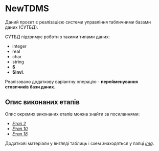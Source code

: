
# NewTDMS

Даний проєкт є реалізацією системи управління табличними базами даних (СУТБД).

СУТБД підтримує роботи з такими типами даних:
- integer
- real
- char
- string
- **$**
- **$Invl**.

Реалізовано додаткову варіантну операцію - **перейменування стовпчиків бази даних**.

## Опис виконаних етапів

Опис окремих виконаних етапів можна знайти за посиланнями:
- *[Етап 2](https://github.com/YevhenYeris/NewTDMS/new/master/docs/2.md)*
- *[Етап 10](https://github.com/YevhenYeris/NewTDMS/new/master/docs/10.md)*
- *[Етап 18](https://github.com/YevhenYeris/NewTDMS/new/master/docs/18.md)*

Додаткові матеріали у вигляді таблиць і схем знаходяться у папці *[img](https://github.com/YevhenYeris/NewTDMS/new/master/img/)*.
